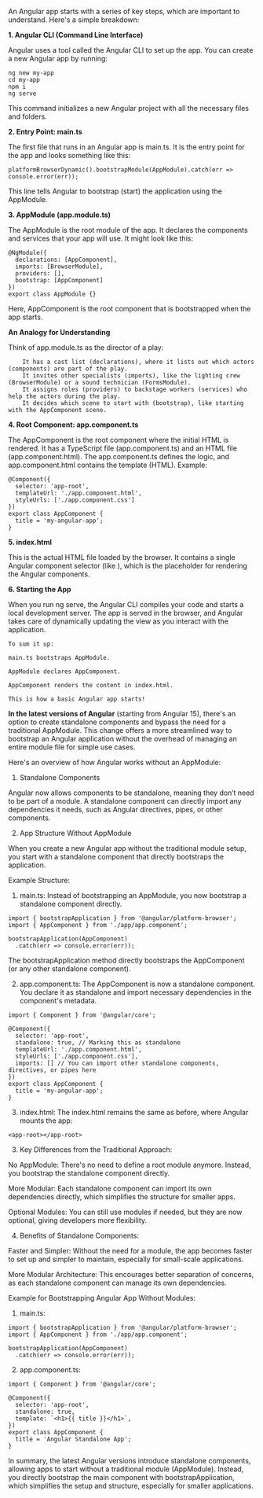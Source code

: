 An Angular app starts with a series of key steps, which are important to understand. Here's a simple breakdown:

**1. Angular CLI (Command Line Interface)**

Angular uses a tool called the Angular CLI to set up the app. You can create a new Angular app by running:

```
ng new my-app
cd my-app
npm i
ng serve
```

This command initializes a new Angular project with all the necessary files and folders.

**2. Entry Point: main.ts**

The first file that runs in an Angular app is main.ts. It is the entry point for the app and looks something like this:
```
platformBrowserDynamic().bootstrapModule(AppModule).catch(err => console.error(err));
```

This line tells Angular to bootstrap (start) the application using the AppModule.

**3. AppModule (app.module.ts)**

The AppModule is the root module of the app. It declares the components and services that your app will use. It might look like this:
```
@NgModule({
  declarations: [AppComponent],
  imports: [BrowserModule],
  providers: [],
  bootstrap: [AppComponent]
})
export class AppModule {}
```

Here, AppComponent is the root component that is bootstrapped when the app starts.

**An Analogy for Understanding**

Think of app.module.ts as the director of a play:
```
    It has a cast list (declarations), where it lists out which actors (components) are part of the play.
    It invites other specialists (imports), like the lighting crew (BrowserModule) or a sound technician (FormsModule).
    It assigns roles (providers) to backstage workers (services) who help the actors during the play.
    It decides which scene to start with (bootstrap), like starting with the AppComponent scene.
```
**4. Root Component: app.component.ts**

The AppComponent is the root component where the initial HTML is rendered. It has a TypeScript file (app.component.ts) and an HTML file (app.component.html). The app.component.ts defines the logic, and app.component.html contains the template (HTML). Example:

```
@Component({
  selector: 'app-root',
  templateUrl: './app.component.html',
  styleUrls: ['./app.component.css']
})
export class AppComponent {
  title = 'my-angular-app';
}
```
**5. index.html**

This is the actual HTML file loaded by the browser. It contains a single Angular component selector (like <app-root></app-root>), which is the placeholder for rendering the Angular components.


**6. Starting the App**

When you run ng serve, the Angular CLI compiles your code and starts a local development server. The app is served in the browser, and Angular takes care of dynamically updating the view as you interact with the application.

```
To sum it up:

main.ts bootstraps AppModule.

AppModule declares AppComponent.

AppComponent renders the content in index.html.

This is how a basic Angular app starts!
```


**In the latest versions of Angular** (starting from Angular 15), there's an option to create standalone components and bypass the need for a traditional AppModule. This change offers a more streamlined way to bootstrap an Angular application without the overhead of managing an entire module file for simple use cases.

Here's an overview of how Angular works without an AppModule:

1. Standalone Components

Angular now allows components to be standalone, meaning they don’t need to be part of a module. A standalone component can directly import any dependencies it needs, such as Angular directives, pipes, or other components.


2. App Structure Without AppModule

When you create a new Angular app without the traditional module setup, you start with a standalone component that directly bootstraps the application.

Example Structure:

1. main.ts: Instead of bootstrapping an AppModule, you now bootstrap a standalone component directly.
```
import { bootstrapApplication } from '@angular/platform-browser';
import { AppComponent } from './app/app.component';

bootstrapApplication(AppComponent)
  .catch(err => console.error(err));
```
The bootstrapApplication method directly bootstraps the AppComponent (or any other standalone component).



2. app.component.ts: The AppComponent is now a standalone component. You declare it as standalone and import necessary dependencies in the component's metadata.
```
import { Component } from '@angular/core';

@Component({
  selector: 'app-root',
  standalone: true, // Marking this as standalone
  templateUrl: './app.component.html',
  styleUrls: ['./app.component.css'],
  imports: [] // You can import other standalone components, directives, or pipes here
})
export class AppComponent {
  title = 'my-angular-app';
}
```

3. index.html: The index.html remains the same as before, where Angular mounts the app:
```
<app-root></app-root>
```


3. Key Differences from the Traditional Approach:

No AppModule: There's no need to define a root module anymore. Instead, you bootstrap the standalone component directly.

More Modular: Each standalone component can import its own dependencies directly, which simplifies the structure for smaller apps.

Optional Modules: You can still use modules if needed, but they are now optional, giving developers more flexibility.


4. Benefits of Standalone Components:

Faster and Simpler: Without the need for a module, the app becomes faster to set up and simpler to maintain, especially for small-scale applications.

More Modular Architecture: This encourages better separation of concerns, as each standalone component can manage its own dependencies.


Example for Bootstrapping Angular App Without Modules:

1. main.ts:
```
import { bootstrapApplication } from '@angular/platform-browser';
import { AppComponent } from './app/app.component';

bootstrapApplication(AppComponent)
  .catch(err => console.error(err));

```
2. app.component.ts:
```
import { Component } from '@angular/core';

@Component({
  selector: 'app-root',
  standalone: true,
  template: `<h1>{{ title }}</h1>`,
})
export class AppComponent {
  title = 'Angular Standalone App';
}
```


In summary, the latest Angular versions introduce standalone components, allowing apps to start without a traditional module (AppModule). Instead, you directly bootstrap the main component with bootstrapApplication, which simplifies the setup and structure, especially for smaller applications.



